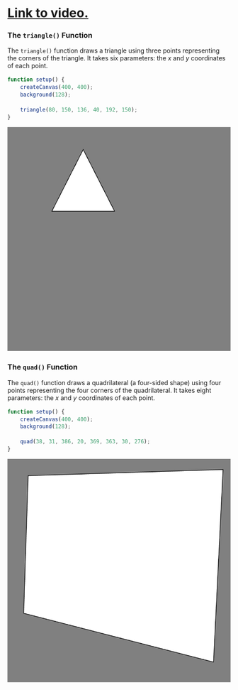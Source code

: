 # [Link to video.](https://www.youtube.com/watch?v=hfIUZZB-5YQ&list=PLVD25niNi0BkHx4xw7IW9oDaq5V0wJF7V)

### The `triangle()` Function

The `triangle()` function draws a triangle using three points representing the corners of the triangle. It takes six parameters: the *x* and *y* coordinates of each point.

```javascript
function setup() {
    createCanvas(400, 400);
    background(128);

    triangle(80, 150, 136, 40, 192, 150);
}
```

![](../../Images/triangle.png)

### The `quad()` Function

The `quad()` function draws a quadrilateral (a four-sided shape) using four points representing the four corners of the quadrilateral. It takes eight parameters: the *x* and *y* coordinates of each point.

```javascript
function setup() {
    createCanvas(400, 400);
    background(128);

    quad(38, 31, 386, 20, 369, 363, 30, 276);
}
```

![](../../Images/quad.png)
